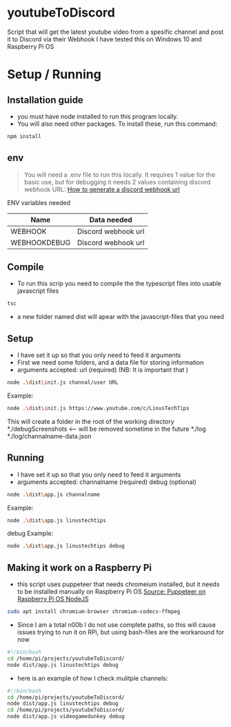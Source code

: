 # youtubeToDiscord
Script that will get the latest youtube video from a spesific channel and post it to Discord via their Webhook
I have tested this on Windows 10 and Raspberry Pi OS

# Setup / Running

## Installation guide

* you must have node installed to run this program locally.
* You will also need other packages. To install these, run this command:

```sh
npm install
```

## env

> You will need a .env file to run this locally. It requires 1 value for the basic use, but for debugging it needs 2 values containing discord webhook URL: [How to generate a discord webhook url](https://support.discord.com/hc/en-us/articles/228383668-Intro-to-Webhooks)

ENV variables needed
  
| Name | Data needed |
| ------ | ------ |
| WEBHOOK | Discord webhook url|
| WEBHOOKDEBUG | Discord webhook url |

## Compile

* To run this scrip you need to compile the the typescript files into usable javascript files

```sh
tsc
```

* a new folder named dist will apear with the javascript-files that you need
  
## Setup
  
* I have set it up so that you only need to feed it arguments
* First we need some folders, and a data file for storing information
* arguments accepted: url (required) (NB: It is important that )

```sh
node .\dist\init.js channal/user URL
```
Example: 
```sh
node .\dist\init.js https://www.youtube.com/c/LinusTechTips
```

This will create a folder in the root of the working directory
*./debugScreenshots <-- will be removed sometime in the future
*./log
*./log/channalname-data.json

## Running

* I have set it up so that you only need to feed it arguments
* arguments accepted: channalname (required) debug (optional)

```sh
node .\dist\app.js channalname 
```
Example: 
```sh
node .\dist\app.js linustechtips
```
debug Example: 
```sh
node .\dist\app.js linustechtips debug
```

## Making it work on a Raspberry Pi

* this script uses puppeteer that needs chromeium installed, but it needs to be installed manually on Raspberry Pi OS [Source: Puppeteer on Raspberry Pi OS NodeJS
](https://samiprogramming.medium.com/puppeteer-on-raspbian-nodejs-3425ccea470e)

```sh
sudo apt install chromium-browser chromium-codecs-ffmpeg
```

* Since I am a total n00b I do not use complete paths, so this will cause issues trying to run it on RPi, but using bash-files are the workaround for now

```sh
#!/bin/bash
cd /home/pi/projects/youtubeToDiscord/
node dist/app.js linustechtips debug
```
* here is an example of how I check mulitple channels:

```sh
#!/bin/bash
cd /home/pi/projects/youtubeToDiscord/
node dist/app.js linustechtips debug
cd /home/pi/projects/youtubeToDiscord/
node dist/app.js videogamedunkey debug
```